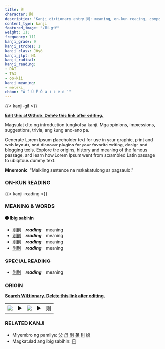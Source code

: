 ```yaml
---
title: 則
character: 則
description: "Kanji dictionary entry 則: meaning, on-kun reading, compounds, origin, related kanji"
content_type: kanji
featured_image: "/則.gif"
weight: 111
frequency: 111
kanji_grade: 9
kanji_strokes: 1
kanji_class: Jōyō
kanji_jlpt: N1
kanji_radical: 
kanji_reading: 
- DAI
- TAI
- oo-kii
kanji_meaning:
- malaki
chōon: "Ā Ī Ū Ē Ō ā ī ū ē ō ’"
---
```

[//]: # (Don't edit the line below. Kanji animated GIF code is automatically generated.)
{{< kanji-gif >}}

[//]: # (Edit below this line.)

**[Edit this at Github. Delete this link after editing.](https://github.com/tim0g/tim/tree/main/content/kanji/則/index.md)**

Magsulat dito ng introduction tungkol sa kanji. Mga opinions, impressions, suggestions, trivia, ang kung ano-ano pa.

Generate Lorem Ipsum placeholder text for use in your graphic, print and web layouts, and discover plugins for your favorite writing, design and blogging tools. Explore the origins, history and meaning of the famous passage, and learn how Lorem Ipsum went from scrambled Latin passage to ubiqitous dummy text.
 
**Mnemonic:** "Maikling sentence na makakatulong sa pagsaulo."

### ON-KUN READING

[//]: # (Don't edit the line below. ON-KUN READING code is automatically generated.)
{{< kanji-reading >}}

### MEANING & WORDS

#### ➊ **Ibig sabihin**
  - [則](../則)[則](../則)　***reading***　meaning
  - [則](../則)[則](../則)　***reading***　meaning
  - [則](../則)[則](../則)　***reading***　meaning
  - [則](../則)[則](../則)　***reading***　meaning

### SPECIAL READING
  - [則](../則)[則](../則)　***reading***　meaning

### ORIGIN

**[Search Wiktionary. Delete this link after editing.](https://wiktionary.org/wiki/則)**
<table class="kanji-table"><tr><td>
<img src="60px-則-bronze.svg.png">
</td><td>▶</td><td>
<img src="60px-則-oracle.svg.png">
</td><td>▶</td>
<td class="kanji-origin">則</td>
</tr></table>

### RELATED KANJI
- Miyembro ng pamilya: [父](../父) [母](../母) [則](../則) [弟](../弟) [則](../則) [娘](../娘)
- Magkatulad ang ibig sabihin: [日](../日)
